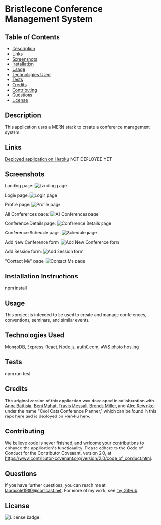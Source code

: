 # Bristlecone Conference Management System

## Table of Contents

* [Description](#description)
* [Links](#links)
* [Screenshots](#screenshots)
* [Installation](#installation)
* [Usage](#usage)
* [Technologies Used](#technologies)
* [Tests](#tests)
* [Credits](#credits)
* [Contributing](#contributing)
* [Questions](#questions)
* [License](#license)

## Description

This application uses a MERN stack to create a conference management system.

## Links

[Deployed application on Heroku](https://#) NOT DEPLOYED YET

## Screenshots

Landing page:
![Landing page](assets/uckcms-landing-page-screenshot.png)

Login page:
![Login page](assets/uckcms-login-screenshot.png)

Profile page:
![Profile page](assets/uckcms-profile-page-screenshot.png)

All Conferences page:
![All Conferences page](assets/uckcms-all-conf-screenshot.png)

Conference Details page:
![Conference Details page](assets/uckcms-conf-details-screenshot.png)

Conference Schedule page:
![Schedule page](assets/uckcms-schedule-screenshot.png)

Add New Conference form:
![Add New Conference form](assets/uckcms-new-conf-screenshot.png)

Add Session form:
![Add Session form](assets/uckcms-add-session-screenshot.png)

"Contact Me" page:
![Contact Me page](assets/uckcms-contact-page-screenshot.png)

## Installation Instructions

npm install

## Usage

This project is intended to be used to create and manage conferences, conventions, seminars, and similar events.

## Technologies Used

MongoDB, Express, React, Node.js, auth0.com, AWS photo hosting

## Tests

npm run test

## Credits

The original version of this application was developed in collaboration with [Anna Battista](https://github.com/abattista24), [Beni Mahat](https://github.com/benimahat1291), [Travis Messall](https://github.com/tmessall), [Brenda Miller](https://github.com/millerbee), and [Alec Rewinkel](https://github.com/arewinkl) under the name "Cool Cats Conference Planner," which can be found in this repo [here](https://github.com/LauraCole1900/conferencePlanner) and is deployed on Heroku [here](https://conference-planner.herokuapp.com/).

## Contributing

We believe code is never finished, and welcome your contributions to enhance the application's functionality. Please adhere to the Code of Conduct for the Contributor Covenant, version 2.0, at https://www.contributor-covenant.org/version/2/0/code_of_conduct.html.

## Questions

If you have further questions, you can reach me at lauracole1900@comcast.net. For more of my work, see [my GitHub](https://github.com/LauraCole1900).

## License

![License badge](https://img.shields.io/badge/license-MIT-brightgreen).